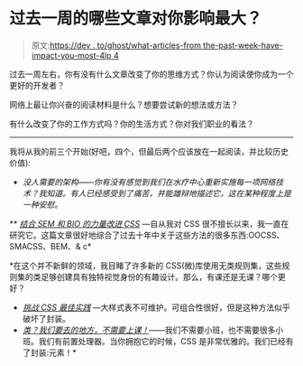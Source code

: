 # 过去一周的哪些文章对你影响最大？

> 原文:[https://dev . to/ghost/what-articles-from the-past-week-have-impact-you-most-4lp 4](https://dev.to/ghost/what-articles-from-the-past-week-have-impacted-you-most-4lp4)

过去一周左右，你有没有什么文章改变了你的思维方式？你认为阅读使你成为一个更好的开发者？

网络上最让你兴奋的阅读材料是什么？想要尝试新的想法或方法？

有什么改变了你的工作方式吗？你的生活方式？你对我们职业的看法？

* * *

我将从我的前三个开始(好吧，四个，但最后两个应该放在一起阅读，并比较历史价值):

*   [](https://www.gregnavis.com/articles/the-architecture-no-one-needs.html)*没人需要的架构——你有没有感觉到我们在水疗中心重新实施每一项网络技术？我知道。有人已经感受到了痛苦，并能雄辩地描述它，这在某种程度上是一种安慰。*

**   [*结合 SEM 和 BIO 的力量改进 CSS*](https://css-tricks.com/combining-the-powers-of-sem-and-bio-for-improving-css/) —自从我对 CSS 很不擅长以来，我一直在研究它。这篇文章很好地综合了过去十年中关于这些方法的很多东西:OOCSS、SMACSS、BEM、& c* 

 *在这个并不新鲜的领域，我目睹了许多新的 CSS(微)库使用无类规则集，这些规则集的类足够创建具有独特视觉身份的有趣设计。那么，有课还是无课？哪个更好？

*   [*挑战 CSS 最佳实践*](https://www.smashingmagazine.com/2013/10/challenging-css-best-practices-atomic-approach/) —大样式表不可维护。可组合性很好，但是这种方法似乎破坏了封装。
*   [*类？我们要去的地方，不需要上课！*](https://www.smashingmagazine.com/2012/06/classes-where-were-going-we-dont-need-classes/)——我们不需要小班，也不需要很多小班。我们有前置处理器。当你拥抱它的时候，CSS 是非常优雅的。我们已经有了封装:元素！*